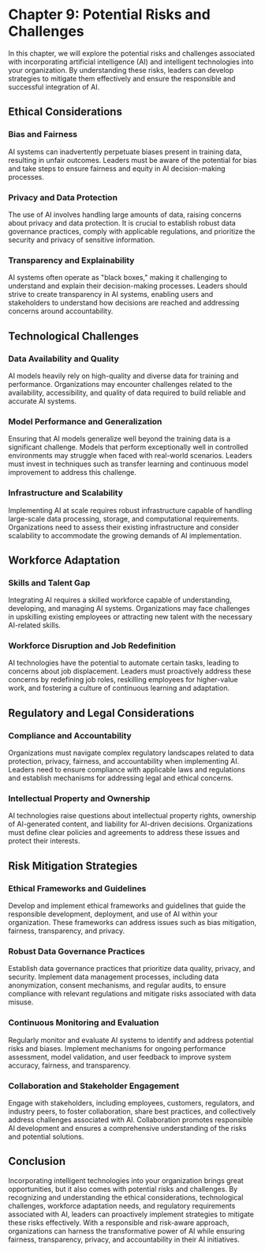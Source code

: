 Chapter 9: Potential Risks and Challenges
=========================================

In this chapter, we will explore the potential risks and challenges associated with incorporating artificial intelligence (AI) and intelligent technologies into your organization. By understanding these risks, leaders can develop strategies to mitigate them effectively and ensure the responsible and successful integration of AI.

Ethical Considerations
----------------------

### Bias and Fairness

AI systems can inadvertently perpetuate biases present in training data, resulting in unfair outcomes. Leaders must be aware of the potential for bias and take steps to ensure fairness and equity in AI decision-making processes.

### Privacy and Data Protection

The use of AI involves handling large amounts of data, raising concerns about privacy and data protection. It is crucial to establish robust data governance practices, comply with applicable regulations, and prioritize the security and privacy of sensitive information.

### Transparency and Explainability

AI systems often operate as "black boxes," making it challenging to understand and explain their decision-making processes. Leaders should strive to create transparency in AI systems, enabling users and stakeholders to understand how decisions are reached and addressing concerns around accountability.

Technological Challenges
------------------------

### Data Availability and Quality

AI models heavily rely on high-quality and diverse data for training and performance. Organizations may encounter challenges related to the availability, accessibility, and quality of data required to build reliable and accurate AI systems.

### Model Performance and Generalization

Ensuring that AI models generalize well beyond the training data is a significant challenge. Models that perform exceptionally well in controlled environments may struggle when faced with real-world scenarios. Leaders must invest in techniques such as transfer learning and continuous model improvement to address this challenge.

### Infrastructure and Scalability

Implementing AI at scale requires robust infrastructure capable of handling large-scale data processing, storage, and computational requirements. Organizations need to assess their existing infrastructure and consider scalability to accommodate the growing demands of AI implementation.

Workforce Adaptation
--------------------

### Skills and Talent Gap

Integrating AI requires a skilled workforce capable of understanding, developing, and managing AI systems. Organizations may face challenges in upskilling existing employees or attracting new talent with the necessary AI-related skills.

### Workforce Disruption and Job Redefinition

AI technologies have the potential to automate certain tasks, leading to concerns about job displacement. Leaders must proactively address these concerns by redefining job roles, reskilling employees for higher-value work, and fostering a culture of continuous learning and adaptation.

Regulatory and Legal Considerations
-----------------------------------

### Compliance and Accountability

Organizations must navigate complex regulatory landscapes related to data protection, privacy, fairness, and accountability when implementing AI. Leaders need to ensure compliance with applicable laws and regulations and establish mechanisms for addressing legal and ethical concerns.

### Intellectual Property and Ownership

AI technologies raise questions about intellectual property rights, ownership of AI-generated content, and liability for AI-driven decisions. Organizations must define clear policies and agreements to address these issues and protect their interests.

Risk Mitigation Strategies
--------------------------

### Ethical Frameworks and Guidelines

Develop and implement ethical frameworks and guidelines that guide the responsible development, deployment, and use of AI within your organization. These frameworks can address issues such as bias mitigation, fairness, transparency, and privacy.

### Robust Data Governance Practices

Establish data governance practices that prioritize data quality, privacy, and security. Implement data management processes, including data anonymization, consent mechanisms, and regular audits, to ensure compliance with relevant regulations and mitigate risks associated with data misuse.

### Continuous Monitoring and Evaluation

Regularly monitor and evaluate AI systems to identify and address potential risks and biases. Implement mechanisms for ongoing performance assessment, model validation, and user feedback to improve system accuracy, fairness, and transparency.

### Collaboration and Stakeholder Engagement

Engage with stakeholders, including employees, customers, regulators, and industry peers, to foster collaboration, share best practices, and collectively address challenges associated with AI. Collaboration promotes responsible AI development and ensures a comprehensive understanding of the risks and potential solutions.

Conclusion
----------

Incorporating intelligent technologies into your organization brings great opportunities, but it also comes with potential risks and challenges. By recognizing and understanding the ethical considerations, technological challenges, workforce adaptation needs, and regulatory requirements associated with AI, leaders can proactively implement strategies to mitigate these risks effectively. With a responsible and risk-aware approach, organizations can harness the transformative power of AI while ensuring fairness, transparency, privacy, and accountability in their AI initiatives.
